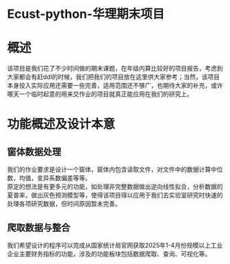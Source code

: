 # Ecust-python-华理期末项目
<h1>概述</h1>
该项目是我们花了不少时间做的期末课题，在年级内算比较好的项目报告，考虑到大家都会有赶ddl的时候，我们把我们的项目放在这里供大家参考；当然，该项目本身投入实际应用还需要一些完善，适用范围还不够广，也期待大家的补充，或许哪天一个临时起意的用来交作业的项目就真正能应用在我们的研究上。<br>
<h1>功能概述及设计本意</h1>
<h2>窗体数据处理</h2>
我们的作业要求是设计一个窗体，窗体内包含读取文件，对文件中的数据计算中位数，均值，变异系数偏差等等。<br>
原定的想法是有更多元的功能，如处理非完整数据做出逆向线性拟合，分析数据的夏普率，做出灰色预测模型等，使得该项目得以应用于我们去实验室研究时快速的处理各项研究数据，但时间原因暂未完善。
<h2>爬取数据与整合</h2>
我们希望设计的程序可以完成从国家统计局官网获取2025年1-4月份规模以上工业企业主要财务指标的功能，涉及的功能板块包括数据爬取、查询、可视化等。<br>
